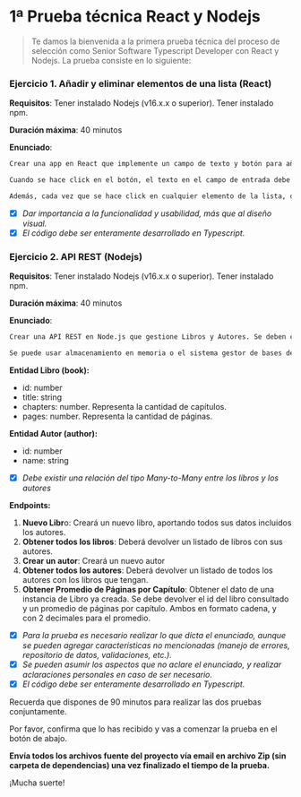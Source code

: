 # 1ª Prueba técnica React y Nodejs

> Te damos la bienvenida a la primera prueba técnica del proceso de selección como Senior Software Typescript Developer con React y Nodejs. La prueba consiste en lo siguiente:

### Ejercicio 1. Añadir y eliminar elementos de una lista (React)

**Requisitos**: Tener instalado Nodejs (v16.x.x o superior). Tener instalado npm.

**Duración máxima**: 40 minutos

**Enunciado**:

```bash
Crear una app en React que implemente un campo de texto y botón para añadir un elemento.

Cuando se hace click en el botón, el texto en el campo de entrada debe agregarse a continuación en una lista de elementos.

Además, cada vez que se hace click en cualquier elemento de la lista, debe eliminarse de la lista.
```

- [x] _Dar importancia a la funcionalidad y usabilidad, más que al diseño visual._
- [x] _El código debe ser enteramente desarrollado en Typescript._

### Ejercicio 2. API REST (Nodejs)

**Requisitos**: Tener instalado Nodejs (v16.x.x o superior). Tener instalado npm.

**Duración máxima**: 40 minutos

**Enunciado**:

```bash
Crear una API REST en Node.js que gestione Libros y Autores. Se deben crear 2 endpoints para operar con la misma.

Se puede usar almacenamiento en memoria o el sistema gestor de bases de datos de su preferencia.
```

**Entidad Libro (book):**

- id: number
- title: string
- chapters: number. Representa la cantidad de capítulos.
- pages: number. Representa la cantidad de páginas.

**Entidad Autor (author):**

- id: number
- name: string

- [x] _Debe existir una relación del tipo Many-to-Many entre los libros y los autores_

**Endpoints:**

1. **Nuevo Libr**o: Creará un nuevo libro, aportando todos sus datos incluidos los autores.
2. **Obtener todos los libros**: Deberá devolver un listado de libros con sus autores.
3. **Crear un autor**: Creará un nuevo autor
4. **Obtener todos los autores**: Deberá devolver un listado de todos los autores con los libros que tengan.
5. **Obtener Promedio de Páginas por Capítulo**: Obtener el dato de una instancia de Libro ya creada. Se debe devolver el id del libro consultado y un promedio de páginas por capítulo. Ambos en formato cadena, y con 2 decimales para el promedio.

- [x] _Para la prueba es necesario realizar lo que dicta el enunciado, aunque se pueden agregar características no mencionadas (manejo de errores, repositorio de datos, validaciones, etc.)._
- [x] _Se pueden asumir los aspectos que no aclare el enunciado, y realizar aclaraciones personales en caso de ser necesario._
- [x] _El código debe ser enteramente desarrollado en Typescript._

Recuerda que dispones de 90 minutos para realizar las dos pruebas conjuntamente.

Por favor, confirma que lo has recibido y vas a comenzar la prueba en el botón de abajo.

**Envía todos los archivos fuente del proyecto vía email en archivo Zip (sin carpeta de dependencias) una vez finalizado el tiempo de la prueba.**

¡Mucha suerte!
